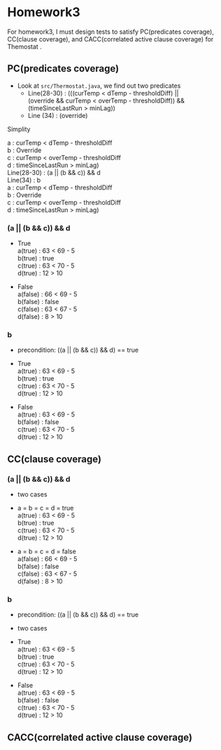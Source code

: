 # Homework3
For homework3, I must design tests to satisfy PC(predicates coverage), CC(clause coverage), and CACC(correlated active clause coverage) for Themostat .

## PC(predicates coverage)
- Look at `src/Thermostat.java`, we find out two predicates
  - Line(28-30) : (((curTemp < dTemp - thresholdDiff) ||  
            (override && curTemp < overTemp - thresholdDiff)) &&  
            (timeSinceLastRun > minLag))  
  - Line (34) : (override)  

Simplity

a : curTemp < dTemp - thresholdDiff  
b : Override  
c : curTemp < overTemp - thresholdDiff  
d : timeSinceLastRun > minLag)  
Line(28-30) : (a || (b && c)) && d  
Line(34) : b  
a : curTemp < dTemp - thresholdDiff  
b : Override  
c : curTemp < overTemp - thresholdDiff  
d : timeSinceLastRun > minLag)  

### (a || (b && c)) && d  
- True  
a(true) : 63 < 69 - 5  
b(true) : true  
c(true) : 63 < 70 - 5  
d(true) : 12 > 10  

- False  
a(false) : 66 < 69 - 5  
b(false) : false  
c(false) : 63 < 67 - 5  
d(false) : 8 > 10  

### b
- precondition: ((a || (b && c)) && d) == true  
- True  
a(true) : 63 < 69 - 5  
b(true) : true  
c(true) : 63 < 70 - 5  
d(true) : 12 > 10  

- False  
a(true) : 63 < 69 - 5  
b(false) : false  
c(true) : 63 < 70 - 5  
d(true) : 12 > 10  

## CC(clause coverage)  
### (a || (b && c)) && d  
- two cases  

- a = b = c = d = true  
a(true) : 63 < 69 - 5  
b(true) : true  
c(true) : 63 < 70 - 5  
d(true) : 12 > 10  

- a = b = c = d = false  
a(false) : 66 < 69 - 5  
b(false) : false  
c(false) : 63 < 67 - 5  
d(false) : 8 > 10  

### b  
- precondition: ((a || (b && c)) && d) == true  
- two cases  

- True  
a(true) : 63 < 69 - 5  
b(true) : true  
c(true) : 63 < 70 - 5  
d(true) : 12 > 10  

- False  
a(true) : 63 < 69 - 5  
b(false) : false  
c(true) : 63 < 70 - 5  
d(true) : 12 > 10  

## CACC(correlated active clause coverage)

